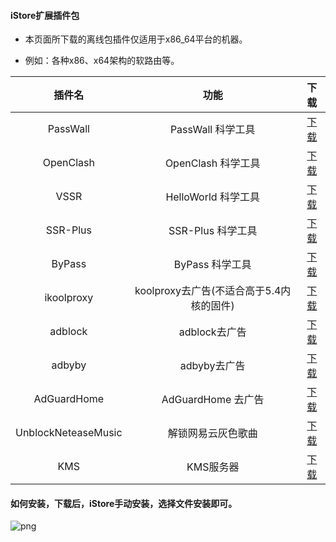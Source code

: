 #### iStore扩展插件包

* 本页面所下载的离线包插件仅适用于x86_64平台的机器。

* 例如：各种x86、x64架构的软路由等。

|插件名|功能|下载|
| :----: | :----: | :----: |
| PassWall | PassWall 科学工具 | [下载](https://raw.githubusercontent.com/AUK9527/Are-u-ok/main/x86/all/PassWall_x86.run) |
| OpenClash | OpenClash 科学工具 | [下载](https://raw.githubusercontent.com/AUK9527/Are-u-ok/main/x86/all//OpenClash_x86.run) |
| VSSR | HelloWorld 科学工具 | [下载](https://raw.githubusercontent.com/AUK9527/Are-u-ok/main/x86/all/VSSR_x86.run) |
| SSR-Plus | SSR-Plus 科学工具 | [下载](https://raw.githubusercontent.com/AUK9527/Are-u-ok/main/x86/all/SSR-Plus_x86.run) |
| ByPass | ByPass 科学工具 | [下载](https://raw.githubusercontent.com/AUK9527/Are-u-ok/main/x86/all/ByPass_x86.run) |
| ikoolproxy | koolproxy去广告(不适合高于5.4内核的固件) | [下载](https://raw.githubusercontent.com/AUK9527/Are-u-ok/main/x86/all//ikoolproxy_x86.run) |
| adblock | adblock去广告 | [下载](https://raw.githubusercontent.com/AUK9527/Are-u-ok/main/x86/all/adblock_x86.run) |
| adbyby | adbyby去广告 | [下载](https://raw.githubusercontent.com/AUK9527/Are-u-ok/main/x86/all/adbyby_x86.run) |
| AdGuardHome | AdGuardHome 去广告 | [下载](https://raw.githubusercontent.com/AUK9527/Are-u-ok/main/apps/all/AdGuardHome_20211014.run) |
| UnblockNeteaseMusic | 解锁网易云灰色歌曲 | [下载](https://raw.githubusercontent.com/AUK9527/Are-u-ok/main/x86/all/UnblockNeteaseMusic_x86.run) |
| KMS | KMS服务器 | [下载](https://raw.githubusercontent.com/AUK9527/Are-u-ok/main/x86/all/KMS_x86.run) |

#### 如何安装，下载后，iStore手动安装，选择文件安装即可。

![png](https://cdn.jsdelivr.net/gh/AUK9527/Are-u-ok@master/apps/install.png)













